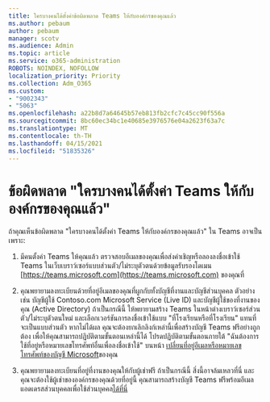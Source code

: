 ```yaml
---
title: ใครบางคนได้ตั้งค่าข้อผิดพลาด Teams ให้กับองค์กรของคุณแล้ว
ms.author: pebaum
author: pebaum
manager: scotv
ms.audience: Admin
ms.topic: article
ms.service: o365-administration
ROBOTS: NOINDEX, NOFOLLOW
localization_priority: Priority
ms.collection: Adm_O365
ms.custom:
- "9002343"
- "5063"
ms.openlocfilehash: a22b8d7a64645b57eb813fb2cfc7c45cc90f556a
ms.sourcegitcommit: 8bc60ec34bc1e40685e3976576e04a2623f63a7c
ms.translationtype: MT
ms.contentlocale: th-TH
ms.lasthandoff: 04/15/2021
ms.locfileid: "51835326"
---
```

# <a name="someone-has-already-set-up-teams-for-your-organization-error"></a>ข้อผิดพลาด "ใครบางคนได้ตั้งค่า Teams ให้กับองค์กรของคุณแล้ว"

ถ้าคุณเห็นข้อผิดพลาด "ใครบางคนได้ตั้งค่า Teams ให้กับองค์กรของคุณแล้ว" ใน Teams อาจเป็นเพราะ:

1. มีคนตั้งค่า Teams ให้คุณแล้ว ตรวจสอบอีเมลของคุณเพื่อส่งคําเชิญหรือลองลงชื่อเข้าใช้ Teams ในเว็บเบราว์เซอร์แบบส่วนตัว/ไม่ระบุตัวตนด้วยข้อมูลรับรองโดเมน [https://teams.microsoft.com](https://teams.microsoft.com) ของคุณที่

2. คุณพยายามลงทะเบียนด้วยที่อยู่อีเมลของคุณที่ผูกกับทั้งบัญชีที่งานและบัญชีส่วนบุคคล ตัวอย่างเช่น บัญชีผู้ใช้ Contoso.com Microsoft Service (Live ID) และบัญชีผู้ใช้ของที่งานของคุณ (Active Directory) ถ้าเป็นกรณีนี้ ให้พยายามสร้าง Teams ในหน้าต่างเบราว์เซอร์ส่วนตัว/ไม่ระบุตัวตนใหม่ และเลือกเวอร์ชันการลงชื่อเข้าใช้แบบ "ที่โรงเรียนหรือที่โรงเรียน" แทนที่จะเป็นแบบส่วนตัว หากไม่ได้ผล คุณจะต้องยกเลิกลิงก์เหล่านี้เพื่อสร้างบัญชี Teams ฟรีอย่างถูกต้อง เพื่อให้คุณสามารถปฏิบัติตามขั้นตอนเหล่านี้ได้ โปรดปฏิบัติตามขั้นตอนภายใต้ "ฉันต้องการใช้ที่อยู่หรือหมายเลขโทรศัพท์อื่นเพื่อลงชื่อเข้าใช้" บนหน้า [เปลี่ยนที่อยู่อีเมลหรือหมายเลขโทรศัพท์ของบัญชี Microsoft](https://support.microsoft.com/help/12407)ของคุณ

3. คุณพยายามลงทะเบียนที่อยู่ที่งานของคุณให้กับผู้เช่าฟรี ถ้าเป็นกรณีนี้ สิ่งนี้อาจล้มเหลวที่นี่ และคุณจะต้องใช้ผู้เช่าขององค์กรของคุณด้วยที่อยู่นี้ คุณสามารถสร้างบัญชี Teams ฟรีพร้อมอีเมลแอดเดรสส่วนบุคคลเพื่อใช้ส่วนบุคคล[ได้ที่นี่](https://products.office.com/microsoft-teams/group-chat-software)
